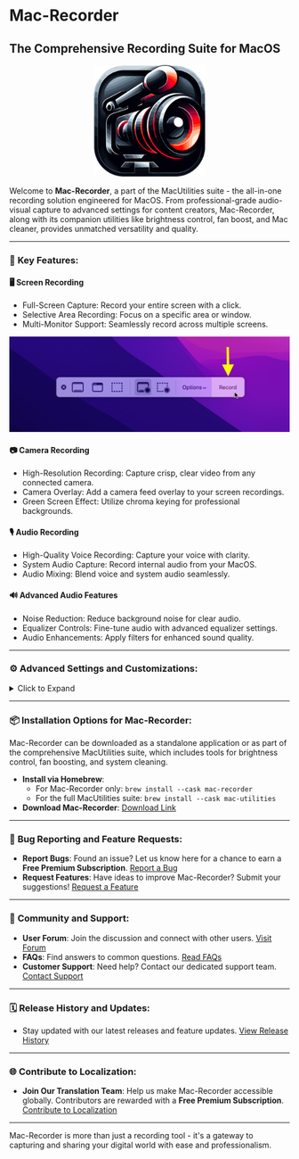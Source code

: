 # Mac-Recorder
## The Comprehensive Recording Suite for MacOS

<div align="center">
    <img src="assets/MacRecorder.svg" alt="Mac-Recorder Logo" width="200" height="200"/>
</div>

Welcome to **Mac-Recorder**, a part of the MacUtilities suite - the all-in-one recording solution engineered for MacOS. From professional-grade audio-visual capture to advanced settings for content creators, Mac-Recorder, along with its companion utilities like brightness control, fan boost, and Mac cleaner, provides unmatched versatility and quality.

---

### 🌟 **Key Features:**

#### 🖥️ **Screen Recording**
- Full-Screen Capture: Record your entire screen with a click.
- Selective Area Recording: Focus on a specific area or window.
- Multi-Monitor Support: Seamlessly record across multiple screens.

![Full-Screen Capture](assets/recording.jpg)

#### 📷 **Camera Recording**
- High-Resolution Recording: Capture crisp, clear video from any connected camera.
- Camera Overlay: Add a camera feed overlay to your screen recordings.
- Green Screen Effect: Utilize chroma keying for professional backgrounds.

[//]: # (![High-Resolution Recording]&#40;assets/recording.jpg&#41;)

#### 🎙️ **Audio Recording**
- High-Quality Voice Recording: Capture your voice with clarity.
- System Audio Capture: Record internal audio from your MacOS.
- Audio Mixing: Blend voice and system audio seamlessly.

[//]: # (![High-Quality Voice Recording]&#40;assets/recording.jpg&#41;)

#### 🔊 **Advanced Audio Features**
- Noise Reduction: Reduce background noise for clear audio.
- Equalizer Controls: Fine-tune audio with advanced equalizer settings.
- Audio Enhancements: Apply filters for enhanced sound quality.

[//]: # (![Noise Reduction]&#40;assets/recording.jpg&#41;)

---

### ⚙️ **Advanced Settings and Customizations:**

<details>
<summary>Click to Expand</summary>


1. **Frame Rate Adjustment**: Customize the frame rate for smooth recordings.
2. **Resolution Settings**: Choose different resolutions for your recordings.
3. **Compression Options**: Optimize file size with various compression settings.
4. **Scheduled Recording**: Set a timer to start and stop recordings automatically.
5. **Cursor Highlighting**: Make your cursor stand out for instructional content.
6. **Annotation Tools**: Draw and annotate on your recordings in real-time.
7. **Watermark Integration**: Add custom watermarks to your recordings.
8. **Hotkey Customization**: Set custom shortcuts for efficient control.
9. **File Format Selection**: Save recordings in multiple formats (MP4, MOV, AVI, etc.).
10. **Cloud Integration**: Automatically upload recordings to cloud storage.
11. **Live Streaming Capabilities**: Stream your recordings live to platforms like YouTube and Twitch.
12. **Interactive Recording**: Engage with your audience through live comments.
13. **VR and AR Support**: Record in virtual and augmented reality environments.
14. **Dual Audio Input**: Record from two audio sources simultaneously.
15. **Automated Transcription**: Generate transcripts from your voice recordings.
16. **Multi-Language Support**: Interface available in various languages.
17. **Gesture Recording**: Capture touchpad and mouse gestures.
18. **Battery Saver Mode**: Optimize recording settings for battery efficiency.
19. **Scene Transitions**: Add smooth transitions between recording scenes.
20. **Export to Editing Software**: Directly export recordings to popular video editing software.

</details>

---

### 📦 **Installation Options for Mac-Recorder:**

Mac-Recorder can be downloaded as a standalone application or as part of the comprehensive MacUtilities suite, which includes tools for brightness control, fan boosting, and system cleaning.

- **Install via Homebrew**:
  - For Mac-Recorder only: `brew install --cask mac-recorder`
  - For the full MacUtilities suite: `brew install --cask mac-utilities`
- **Download Mac-Recorder**: [Download Link](#download-link)

---

### 🐞 **Bug Reporting and Feature Requests:**

- **Report Bugs**: Found an issue? Let us know here for a chance to earn a **Free Premium Subscription**.
  [Report a Bug](#bug-report-link)
- **Request Features**: Have ideas to improve Mac-Recorder? Submit your suggestions!
  [Request a Feature](#feature-request-link)

---

### 💬 **Community and Support:**

- **User Forum**: Join the discussion and connect with other users.
  [Visit Forum](#user-forum-link)
- **FAQs**: Find answers to common questions.
  [Read FAQs](#faqs-link)
- **Customer Support**: Need help? Contact our dedicated support team.
  [Contact Support](#contact-support-link)

---

### 🗓️ **Release History and Updates:**

- Stay updated with our latest releases and feature updates.
  [View Release History](#release-history-link)

---

### 🌐 **Contribute to Localization:**

- **Join Our Translation Team**: Help us make Mac-Recorder accessible globally. Contributors are rewarded with a **Free Premium Subscription**.
  [Contribute to Localization](#localization-contribution-link)

---

Mac-Recorder is more than just a recording tool - it's a gateway to capturing and sharing your digital world with ease and professionalism.